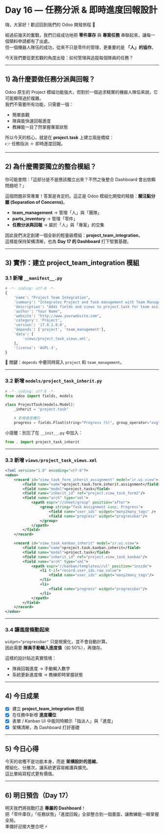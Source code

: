 # Day 16 — 任務分派 & 即時進度回報設計

嗨，大家好！歡迎回到我們的 Odoo 開發旅程 🚀  

經過前幾天的奮戰，我們已經成功地把 **零件庫存** 與 **專案任務** 串聯起來，讓每一個領料申請都有了出處。  
但一個機器人隊伍的成功，從來不只是零件的管理，更重要的是 **「人」的協作**。  

今天我們要從更宏觀的角度出發：如何管理與追蹤每個隊員的任務？  

---

## 1) 為什麼要做任務分派與回報？

Odoo 原生的 Project 模組功能強大，但對於一個追求精實的機器人隊伍來說，它可能顯得過於複雜。  
我們不需要所有功能，只需要一個：  
- 簡單直觀  
- 隊員能快速回報進度  
- 教練能一目了然掌握專案狀態  

所以今天的核心，就是在 **project.task** 上建立兩座橋樑：  
👉 任務指派 ＋ 即時進度回報。  

---

## 2) 為什麼需要獨立的整合模組？

你可能會問：「這部分是不是應該獨立出來？不然之後整合 Dashboard 會出依賴問題吧？」  

這個問題非常專業！答案是肯定的。這正是 Odoo 模組化開發的精髓：**關注點分離 (Separation of Concerns)**。  

- **team_management** → 管理「人」與「團隊」  
- **parts_inventory** → 管理「零件」  
- **任務分派與回報** → 屬於「人」與「專案」的交集  

因此我們決定創建一個全新的輕量級模組：**project_team_integration**。  
這樣能保持架構清晰，也為 **Day 17 的 Dashboard** 打下堅實基礎。  

---

## 3) 實作：建立 project_team_integration 模組

### 3.1 新增 `__manifest__.py`

```python
# -*- coding: utf-8 -*-
{
    'name': "Project Team Integration",
    'summary': "Integrates Project and Task management with Team Management.",
    'description': "Adds fields and views to project.task for team assignment & progress tracking.",
    'author': "Your Name",
    'website': "http://www.yourwebsite.com",
    'category': 'Project',
    'version': '17.0.1.0.0',
    'depends': ['project', 'team_management'],
    'data': [
        'views/project_task_views.xml',
    ],
    'license': 'AGPL-3',
}
```

📌 關鍵：`depends` 中要同時寫入 `project` 和 `team_management`。  

---

### 3.2 新增 `models/project_task_inherit.py`

```python
# -*- coding: utf-8 -*-
from odoo import fields, models

class ProjectTask(models.Model):
    _inherit = "project.task"

    # 新增進度欄位
    progress = fields.Float(string="Progress (%)", group_operator="avg", default=0.0)
```

小提醒：別忘了在 `__init__.py` 中加入：  
```python
from . import project_task_inherit
```

---

### 3.3 新增 `views/project_task_views.xml`

```xml
<?xml version="1.0" encoding="utf-8"?>
<odoo>
    <record id="view_task_form_inherit_assignment" model="ir.ui.view">
        <field name="name">project.task.form.inherit.assignment</field>
        <field name="model">project.task</field>
        <field name="inherit_id" ref="project.view_task_form2"/>
        <field name="arch" type="xml">
            <xpath expr="//sheet/group" position="after">
                <group string="Task Assignment &amp; Progress">
                    <field name="user_ids" widget="many2many_tags" />
                    <field name="progress" widget="progressbar"/>
                </group>
            </xpath>
        </field>
    </record>

    <record id="view_task_kanban_inherit" model="ir.ui.view">
        <field name="name">project.task.kanban.inherit</field>
        <field name="model">project.task</field>
        <field name="inherit_id" ref="project.view_task_kanban"/>
        <field name="arch" type="xml">
            <xpath expr="//kanban/templates//ul" position="inside">
                <li t-if="record.user_ids.raw_value">
                    <field name="user_ids" widget="many2many_tags"/>
                </li>
                <li>
                    <field name="progress" widget="progressbar"/>
                </li>
            </xpath>
        </field>
    </record>
</odoo>
```

---

### 3.4 讓進度條動起來

`widget="progressbar"` 只是視覺化，並不會自動計算。  
因此需要 **隊員手動輸入進度值**（如 50%），再儲存。  

這樣的設計貼近真實情境：  
- 隊員回報進度 → 手動輸入數字  
- 系統更新進度條 → 教練即時掌握狀態  

---

## 4) 今日成果

- [x] 建立 **project_team_integration** 模組  
- [x] 在任務中新增 **進度欄位**  
- [x] 表單 / Kanban UI 中能同時顯示「指派人」與「進度」  
- [x] 架構清晰，為 Dashboard 打好基礎  

---

## 5) 今日心得

今天的收穫不是功能本身，而是 **架構設計的思維**。  
模組化、分層次，讓系統更容易維護與擴充。  
這比單純寫程式更有價值。  

---

## 6) 明日預告（Day 17）

明天我們將挑戰打造 **專屬的 Dashboard**！  
把「零件庫存」「任務狀態」「進度回報」全部整合到一個畫面，讓教練能一眼掌握全局。  
準備好迎接大整合吧 ⚡